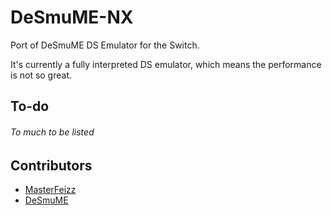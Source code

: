 DeSmuME-NX
=======

Port of DeSmuME DS Emulator for the Switch.

It's currently a fully interpreted DS emulator, which means the performance is not so great.

To-do
------------------------
###### To much to be listed

Contributors
------------------------

* [MasterFeizz](http://twitter.com/masterfeizz)
* [DeSmuME](http://desmume.org/)